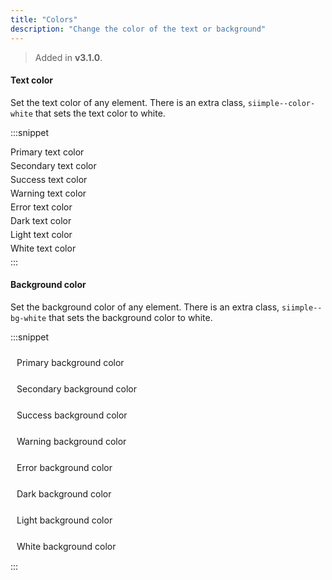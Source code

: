 ```yaml
---
title: "Colors"
description: "Change the color of the text or background"
---
```


> Added in **v3.1.0**.

#### Text color

Set the text color of any element. There is an extra class, `siimple--color-white` that sets the text color to white. 

:::snippet 
<style>
.colors-example {
    margin-bottom: 5px;
}
</style>
<div class="colors-example siimple--color-primary">Primary text color</div>
<div class="colors-example siimple--color-secondary">Secondary text color</div>
<div class="colors-example siimple--color-success">Success text color</div>
<div class="colors-example siimple--color-warning">Warning text color</div>
<div class="colors-example siimple--color-error">Error text color</div>
<div class="colors-example siimple--color-dark">Dark text color</div>
<div class="colors-example siimple--color-light">Light text color</div>
<div class="colors-example siimple--color-white siimple--bg-dark">White text color</div>
:::

#### Background color

Set the background color of any element. There is an extra class, `siimple--bg-white` that sets the background color to white.

:::snippet
<style>
.bg-example {
    padding: 10px;
    margin-bottom: 5px;
}
</style>
<div class="bg-example siimple--bg-primary siimple--color-white">Primary background color</div>
<div class="bg-example siimple--bg-secondary siimple--color-white">Secondary background color</div>
<div class="bg-example siimple--bg-success siimple--color-white">Success background color</div>
<div class="bg-example siimple--bg-warning siimple--color-white">Warning background color</div>
<div class="bg-example siimple--bg-error siimple--color-white">Error background color</div>
<div class="bg-example siimple--bg-dark siimple--color-white">Dark background color</div>
<div class="bg-example siimple--bg-light">Light background color</div>
<div class="bg-example siimple--bg-white">White background color</div>
:::

